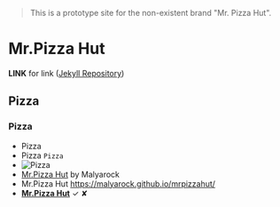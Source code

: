 > This is a prototype site for the non-existent brand "Mr. Pizza Hut".

# Mr.Pizza Hut

**LINK** for link ([Jekyll Repository](https://github.com/jekyll/jekyll))

## Pizza
### Pizza
- Pizza
- Pizza `Pizza`
- ![Pizza](/images/imeges.gif "Pizza")
- [Mr.Pizza Hut](https://malyarock.github.io/mrpizzahut/) by Malyarock
- Mr.Pizza Hut <https://malyarock.github.io/mrpizzahut/>
- [**Mr.Pizza Hut**](https://malyarock.github.io/mrpizzahut/)
✓ 
✘
